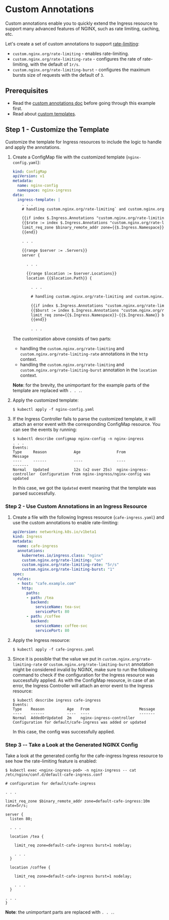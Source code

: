 # Custom Annotations

Custom annotations enable you to quickly extend the Ingress resource to support many advanced features of NGINX, such as rate limiting, caching, etc.

Let's create a set of custom annotations to support [rate-limiting](https://nginx.org/en/docs/http/ngx_http_limit_req_module.html):
* `custom.nginx.org/rate-limiting` - enables rate-limiting.
* `custom.nginx.org/rate-limiting-rate` - configures the rate of rate-limiting, with the default of `1r/s`.
* `custom.nginx.org/rate-limiting-burst` - configures the maximum bursts size of requests with the default of `3`.

## Prerequisites 

* Read the [custom annotations doc](https://docs.nginx.com/nginx-ingress-controller/configuration/ingress-resources/custom-annotations/) before going through this example first.
* Read about [custom templates](../custom-templates).

## Step 1 - Customize the Template

Customize the template for Ingress resources to include the logic to handle and apply the annotations. 

1. Create a ConfigMap file with the customized template (`nginx-config.yaml`):
    ```yaml
    kind: ConfigMap
    apiVersion: v1
    metadata:
      name: nginx-config
      namespace: nginx-ingress
    data:
      ingress-template: |
        . . .
        # handling custom.nginx.org/rate-limiting` and custom.nginx.org/rate-limiting-rate 

        {{if index $.Ingress.Annotations "custom.nginx.org/rate-limiting"}}
        {{$rate := index $.Ingress.Annotations "custom.nginx.org/rate-limiting-rate"}}
        limit_req_zone $binary_remote_addr zone={{$.Ingress.Namespace}}-{{$.Ingress.Name}}:10m rate={{if $rate}}{{$rate}}{{else}}1r/s{{end}};
        {{end}}

        . . .

        {{range $server := .Servers}}
        server {
        
          . . .

          {{range $location := $server.Locations}}
          location {{$location.Path}} {

            . . .

            # handling custom.nginx.org/rate-limiting and custom.nginx.org/rate-limiting-burst

            {{if index $.Ingress.Annotations "custom.nginx.org/rate-limiting"}}
            {{$burst := index $.Ingress.Annotations "custom.nginx.org/rate-limiting-burst"}}
            limit_req zone={{$.Ingress.Namespace}}-{{$.Ingress.Name}} burst={{if $burst}}{{$burst}}{{else}}3{{end}} nodelay;
            {{end}}
        
            . . .
    ```

    The customization above consists of two parts:
    * handling the `custom.nginx.org/rate-limiting` and `custom.nginx.org/rate-limiting-rate` annotations in the `http` context.
    * handling the `custom.nginx.org/rate-limiting` and `custom.nginx.org/rate-limiting-burst` annotation in the `location` context.

    **Note**: for the brevity, the unimportant for the example parts of the template are replaced with `. . .`.

1. Apply the customized template:
    ```
    $ kubectl apply -f nginx-config.yaml
    ```

1. If the Ingress Controller fails to parse the customized template, it will attach an error event with the corresponding ConfigMap resource. You can see the events by running:
    ```
    $ kubectl describe configmap nginx-config -n nginx-ingress
    . . .
    Events:
    Type     Reason            Age                From                      Message
    ----     ------            ----               ----                      -------
    Normal   Updated           12s (x2 over 25s)  nginx-ingress-controller  Configuration from nginx-ingress/nginx-config was updated
    ```
    In this case, we got the `Updated` event meaning that the template was parsed successfully.

### Step 2 - Use Custom Annotations in an Ingress Resource

1. Create a file with the following Ingress resource (`cafe-ingress.yaml`) and use the custom annotations to enable rate-limiting:
    ```yaml
    apiVersion: networking.k8s.io/v1beta1
    kind: Ingress
    metadata:
      name: cafe-ingress
      annotations:
        kubernetes.io/ingress.class: "nginx"
        custom.nginx.org/rate-limiting: "on"
        custom.nginx.org/rate-limiting-rate: "5r/s"
        custom.nginx.org/rate-limiting-burst: "1"
    spec:
      rules:
      - host: "cafe.example.com"
        http:
          paths:
          - path: /tea
            backend:
              serviceName: tea-svc
              servicePort: 80
          - path: /coffee
            backend:
              serviceName: coffee-svc
              servicePort: 80
    ```

1. Apply the Ingress resource:
    ```
    $ kubectl apply -f cafe-ingress.yaml
    ```

1. Since it is possible that the value we put in `custom.nginx.org/rate-limiting-rate` or `custom.nginx.org/rate-limiting-burst` annotation might be considered invalid by NGINX, make sure to run the following command to check if the configuration for the Ingress resource was successfully applied. As with the ConfigMap resource, in case of an error, the Ingress Controller will attach an error event to the Ingress resource:
    ```
    $ kubectl describe ingress cafe-ingress
    Events:
    Type    Reason          Age   From                      Message
    ----    ------          ----  ----                      -------
    Normal  AddedOrUpdated  2m    nginx-ingress-controller  Configuration for default/cafe-ingress was added or updated
    ```
    In this case, the config was successfully applied.

### Step 3 -- Take a Look at the Generated NGINX Config

Take a look at the generated config for the cafe-ingress Ingress resource to see how the rate-limiting feature is enabled:
```
$ kubectl exec <nginx-ingress-pod> -n nginx-ingress -- cat /etc/nginx/conf.d/default-cafe-ingress.conf
```

```nginx
# configuration for default/cafe-ingress

. . .

limit_req_zone $binary_remote_addr zone=default-cafe-ingress:10m rate=5r/s;

server {
  listen 80;

  . . .

  location /tea {

    limit_req zone=default-cafe-ingress burst=1 nodelay;

    . . .
  }

  location /coffee {

    limit_req zone=default-cafe-ingress burst=1 nodelay;

    . . .
  }

. . .
}
```
**Note**: the unimportant parts are replaced with `. . .`.